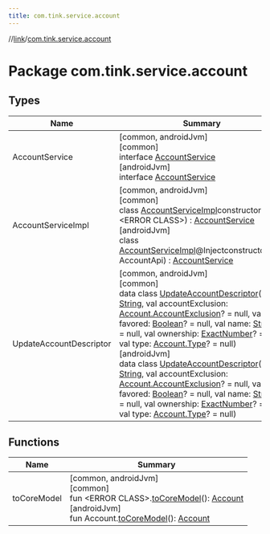```yaml
---
title: com.tink.service.account
---
```

//[link](../../index.html)/[com.tink.service.account](index.html)



# Package com.tink.service.account



## Types


| Name | Summary |
|---|---|
| AccountService | [common, androidJvm]<br>[common]<br>interface [AccountService]([common]-account-service/index.html)<br>[androidJvm]<br>interface [AccountService]([android-jvm]-account-service/index.html) |
| AccountServiceImpl | [common, androidJvm]<br>[common]<br>class [AccountServiceImpl]([common]-account-service-impl/index.html)constructor(api: &lt;ERROR CLASS&gt;) : [AccountService]([common]-account-service/index.html)<br>[androidJvm]<br>class [AccountServiceImpl]([android-jvm]-account-service-impl/index.html)@Injectconstructor(api: AccountApi) : [AccountService]([android-jvm]-account-service/index.html) |
| UpdateAccountDescriptor | [common, androidJvm]<br>[common]<br>data class [UpdateAccountDescriptor]([common]-update-account-descriptor/index.html)(val id: [String](https://kotlinlang.org/api/latest/jvm/stdlib/kotlin/-string/index.html), val accountExclusion: [Account.AccountExclusion](../com.tink.model.account/[common]-account/-account-exclusion/index.html)? = null, val favored: [Boolean](https://kotlinlang.org/api/latest/jvm/stdlib/kotlin/-boolean/index.html)? = null, val name: [String](https://kotlinlang.org/api/latest/jvm/stdlib/kotlin/-string/index.html)? = null, val ownership: [ExactNumber](../com.tink.model.misc/[common]-exact-number/index.html)? = null, val type: [Account.Type](../com.tink.model.account/[common]-account/-type/index.html)? = null)<br>[androidJvm]<br>data class [UpdateAccountDescriptor]([android-jvm]-update-account-descriptor/index.html)(val id: [String](https://kotlinlang.org/api/latest/jvm/stdlib/kotlin/-string/index.html), val accountExclusion: [Account.AccountExclusion](../com.tink.model.account/[android-jvm]-account/-account-exclusion/index.html)? = null, val favored: [Boolean](https://kotlinlang.org/api/latest/jvm/stdlib/kotlin/-boolean/index.html)? = null, val name: [String](https://kotlinlang.org/api/latest/jvm/stdlib/kotlin/-string/index.html)? = null, val ownership: [ExactNumber](../com.tink.model.misc/[android-jvm]-exact-number/index.html)? = null, val type: [Account.Type](../com.tink.model.account/[android-jvm]-account/-type/index.html)? = null) |


## Functions


| Name | Summary |
|---|---|
| toCoreModel | [common, androidJvm]<br>[common]<br>fun &lt;ERROR CLASS&gt;.[toCoreModel]([common]to-core-model.html)(): [Account](../com.tink.model.account/[common]-account/index.html)<br>[androidJvm]<br>fun Account.[toCoreModel]([android-jvm]to-core-model.html)(): [Account](../com.tink.model.account/[android-jvm]-account/index.html) |

